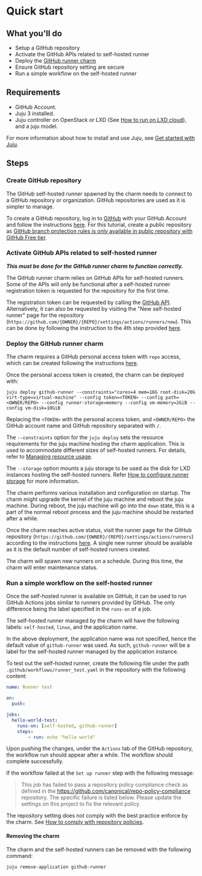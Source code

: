 # Quick start

## What you'll do

- Setup a GitHub repository
- Activate the GitHub APIs related to self-hosted runner
- Deploy the [GitHub runner charm](https://charmhub.io/github-runner)
- Ensure GitHub repository setting are secure
- Run a simple workflow on the self-hosted runner

## Requirements

- GitHub Account.
- Juju 3 installed.
- Juju controller on OpenStack or LXD (See [How to run on LXD cloud](https://charmhub.io/github-runner/docs/run-on-lxd)), and a juju model.

For more information about how to install and use Juju, see [Get started with Juju](https://juju.is/docs/olm/get-started-with-juju).

## Steps

### Create GitHub repository

The GitHub self-hosted runner spawned by the charm needs to connect to a GitHub repository or organization. GitHub repositories are used as it is simpler to manage.

To create a GitHub repository, log in to [GitHub](https://github.com) with your GitHub Account and follow the instructions [here](https://docs.github.com/en/get-started/quickstart/create-a-repo#create-a-repository). For this tutorial, create a public repository as [GitHub branch protection rules is only available in public repository with GitHub Free tier](https://docs.github.com/en/repositories/configuring-branches-and-merges-in-your-repository/managing-protected-branches/managing-a-branch-protection-rule).

### Activate GitHub APIs related to self-hosted runner

***This must be done for the GitHub runner charm to function correctly.***

The GitHub runner charm relies on GitHub APIs for self-hosted runners. Some of the APIs will only be functional after a self-hosted runner registration token is requested for the repository for the first time.

The registration token can be requested by calling the [GitHub API](https://docs.github.com/en/rest/actions/self-hosted-runners?apiVersion=2022-11-28#create-a-registration-token-for-a-repository). Alternatively, it can also be requested by visiting the "New self-hosted runner" page for the repository (`https://github.com/{OWNER}/{REPO}/settings/actions/runners/new`). This can be done by following the instruction to the 4th step provided [here](https://docs.github.com/en/actions/hosting-your-own-runners/managing-self-hosted-runners/adding-self-hosted-runners#adding-a-self-hosted-runner-to-a-repository).

### Deploy the GitHub runner charm

The charm requires a GitHub personal access token with `repo` access, which can be created following the instructions [here](https://docs.github.com/en/authentication/keeping-your-account-and-data-secure/managing-your-personal-access-tokens#creating-a-personal-access-token-classic).

Once the personal access token is created, the charm can be deployed with:

```shell
juju deploy github-runner --constraints="cores=4 mem=16G root-disk=20G virt-type=virtual-machine" --config token=<TOKEN> --config path=<OWNER/REPO> --config runner-storage=memory --config vm-memory=2GiB --config vm-disk=10GiB
```

Replacing the `<TOKEN>` with the personal access token, and `<OWNER/REPO>` the GitHub account name and GitHub repository separated with `/`.

The `--constraints` option for the `juju deploy` sets the resource requirements for the juju machine hosting the charm application. This is used to accommodate different sizes of self-hosted runners. For details, refer to [Managing resource usage](https://charmhub.io/github-runner/docs/managing-resource-usage).

The `--storage` option mounts a juju storage to be used as the disk for LXD instances hosting the self-hosted runners. Refer [How to configure runner storage](https://charmhub.io/github-runner/docs/configure-runner-storage) for more information.

The charm performs various installation and configuration on startup. The charm might upgrade the kernel of the juju machine and reboot the juju machine. During reboot, the juju machine will go into the `down` state, this is a part of the normal reboot process and the juju machine should be restarted after a while.

Once the charm reaches active status, visit the runner page for the GitHub repository (`https://github.com/{OWNER}/{REPO}/settings/actions/runners`) according to the instructions [here](https://docs.github.com/en/actions/hosting-your-own-runners/managing-self-hosted-runners/using-self-hosted-runners-in-a-workflow#viewing-available-runners-for-a-repository). A single new runner should be available as it is the default number of self-hosted runners created.

The charm will spawn new runners on a schedule. During this time, the charm will enter maintenance status.

### Run a simple workflow on the self-hosted runner

Once the self-hosted runner is available on GitHub, it can be used to run GitHub Actions jobs similar to runners provided by GitHub. The only difference being the label specified in the `runs-on` of a job.

The self-hosted runner managed by the charm will have the following labels: `self-hosted`, `linux`, and the application name.

In the above deployment, the application name was not specified, hence the default value of `github-runner` was used. As such, `github-runner` will be a label for the self-hosted runner managed by the application instance.

To test out the self-hosted runner, create the following file under the path `.github/workflows/runner_test.yaml` in the repository with the following content:

```yaml
name: Runner test

on:
  push:

jobs:
  hello-world-test:
    runs-on: [self-hosted, github-runner]
    steps:
        - run: echo "hello world"
```

Upon pushing the changes, under the `Actions` tab of the GitHub repository, the workflow run should appear after a while. The workflow should complete successfully.

If the workflow failed at the `Set up runner` step with the following message:

> This job has failed to pass a repository policy compliance check as defined in the https://github.com/canonical/repo-policy-compliance repository. The specific failure is listed below. Please update the settings on this project to fix the relevant policy.

The repository setting does not comply with the best practice enforce by the charm. See [How to comply with repository policies](https://charmhub.io/github-runner/docs/repo-policy).

#### Removing the charm

The charm and the self-hosted runners can be removed with the following command:

```shell
juju remove-application github-runner
```
